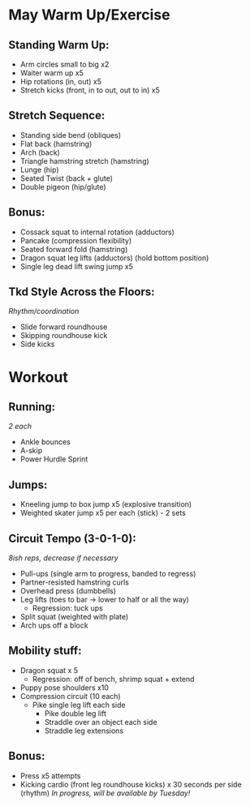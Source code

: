 # May Warm Up/Exercise

## Standing Warm Up:

- Arm circles small to big x2
- Waiter warm up x5
- Hip rotations (in, out) x5
- Stretch kicks (front, in to out, out to in) x5

## Stretch Sequence:

- Standing side bend (obliques)
- Flat back (hamstring)
- Arch (back)
- Triangle hamstring stretch (hamstring)
- Lunge (hip)
- Seated Twist (back + glute)
- Double pigeon (hip/glute)

## Bonus:

- Cossack squat to internal rotation (adductors)
- Pancake (compression flexibility)
- Seated forward fold (hamstring)
- Dragon squat leg lifts (adductors) (hold bottom position)
- Single leg dead lift swing jump x5

## Tkd Style Across the Floors:

_Rhythm/coordination_

- Slide forward roundhouse
- Skipping roundhouse kick
- Side kicks

# Workout

## Running:

_2 each_

- Ankle bounces
- A-skip
- Power Hurdle Sprint

## Jumps:

- Kneeling jump to box jump x5 (explosive transition)
- Weighted skater jump x5 per each (stick) - 2 sets

## Circuit Tempo (3-0-1-0):

_8ish reps, decrease if necessary_

- Pull-ups (single arm to progress, banded to regress)
- Partner-resisted hamstring curls
- Overhead press (dumbbells)
- Leg lifts (toes to bar -> lower to half or all the way)
  - Regression: tuck ups
- Split squat (weighted with plate)
- Arch ups off a block

## Mobility stuff:

- Dragon squat x 5
  - Regression: off of bench, shrimp squat + extend
- Puppy pose shoulders x10
- Compression circuit (10 each)
  - Pike single leg lift each side
    - Pike double leg lift
    - Straddle over an object each side
    - Straddle leg extensions

## Bonus:

- Press x5 attempts
- Kicking cardio (front leg roundhouse kicks) x 30 seconds per side (rhythm)
  _In progress, will be available by Tuesday!_
